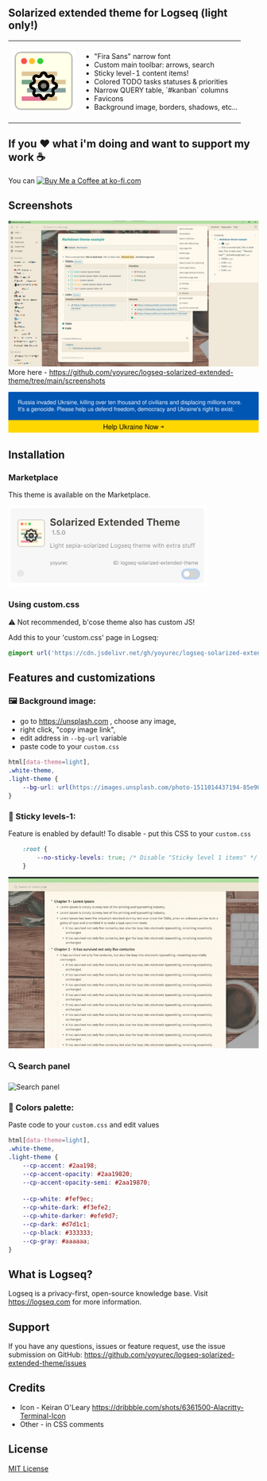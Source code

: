 ## Solarized extended theme for Logseq (light only!)
<table border="0">
 <tr>
    <td>
        <p align="center">
            <a href="https://github.com/yoyurec/logseq-solarized-extended-theme">
                <img src="icon.png" alt="logo" height="128" />
            </a>
        </p>
    </td>
    <td>
        <ul>
            <li>"Fira Sans" narrow font
            <li>Custom main toolbar: arrows, search
            <li>Sticky level-1 content items!
            <li>Colored TODO tasks statuses & priorities
            <li>Narrow QUERY table, `#kanban` columns
            <li>Favicons
            <li>Background image, borders, shadows, etc...
        </ui>
    </td>
 </tr>
</table>

## If you ❤ what i'm doing and want to support my work ☕
You can <a href='https://ko-fi.com/yoyurec' target='_blank'><img height='36' style='border:0px;height:36px;' src='https://cdn.ko-fi.com/cdn/kofi1.png?v=3' border='0' alt='Buy Me a Coffee at ko-fi.com' /></a>


## Screenshots
![Light Mode](screenshots/light.png)
More here - https://github.com/yoyurec/logseq-solarized-extended-theme/tree/main/screenshots

[![SWUbanner](https://raw.githubusercontent.com/vshymanskyy/StandWithUkraine/main/banner2-direct.svg)](https://vshymanskyy.github.io/StandWithUkraine)

## Installation

### Marketplace
This theme is available on the Marketplace.

![](./screenshots/market.png)

### Using custom.css
⚠ Not recommended, b'cose theme also has custom JS!

Add this to your 'custom.css' page in Logseq:
```css
@import url('https://cdn.jsdelivr.net/gh/yoyurec/logseq-solarized-extended-theme@main/custom.css');
```

## Features and customizations
### 🖼 Background image:
* go to https://unsplash.com , choose any image,
* right click, "copy image link",
* edit address in `--bg-url` variable
* paste code to your `custom.css`

```css
html[data-theme=light],
.white-theme,
.light-theme {
    --bg-url: url(https://images.unsplash.com/photo-1511014437194-85e903a0c1b4?ixlib=rb-1.2.1&ixid=MnwxMjA3fDB8MHxwaG90by1wYWdlfHx8fGVufDB8fHx8&auto=format&fit=crop&w=2127&q=80);
}

```
### 📌 Sticky levels-1:
Feature is enabled by default!
To disable - put this CSS to your `custom.css`

```css
    :root {
        --no-sticky-levels: true; /* Disable "Sticky level 1 items" */
    }
```
![Sticky levels-1](screenshots/sticky-levels.gif)

### 🔍 Search panel

![Search panel](screenshots/search-panel.gif)
### 🎨 Colors palette:
Paste code to your `custom.css` and edit values
```css
html[data-theme=light],
.white-theme,
.light-theme {
    --cp-accent: #2aa198;
    --cp-accent-opacity: #2aa19820;
    --cp-accent-opacity-semi: #2aa19870;

    --cp-white: #fef9ec;
    --cp-white-dark: #f3efe2;
    --cp-white-darker: #efe9d7;
    --cp-dark: #d7d1c1;
    --cp-black: #333333;
    --cp-gray: #aaaaaa;
}
```

## What is Logseq?
Logseq is a privacy-first, open-source knowledge base. Visit https://logseq.com for more information.

## Support
If you have any questions, issues or feature request, use the issue submission on GitHub: https://github.com/yoyurec/logseq-solarized-extended-theme/issues

## Credits

-   Icon - Keiran O'Leary https://dribbble.com/shots/6361500-Alacritty-Terminal-Icon
-   Other - in CSS comments

## License

[MIT License](./LICENSE)

